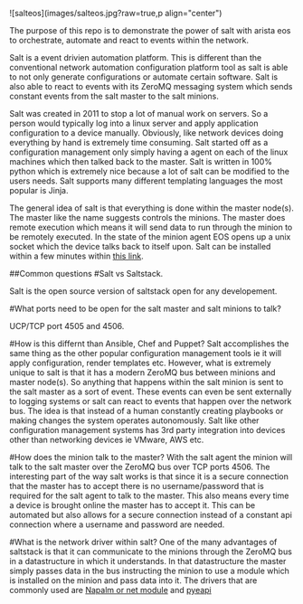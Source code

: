    ![salteos](images/salteos.jpg?raw=true,p align="center")

The purpose of this repo is to demonstrate the power of salt with arista eos to orchestrate, automate and react to events within the network.

Salt is a event drivien automation platform.  This is different than the conventional network automation configuration platform tool as salt is able to not only generate configurations or automate certain software.  Salt is also able to react to events with its ZeroMQ messaging system which sends constant events from the salt master to the salt minions.

Salt was created in 2011 to stop a lot of manual work on servers.  So a person would typically log into a linux server and apply application configuration to a device manually.  Obviously, like network devices doing everything by hand is extremely time consuming.  Salt started off as a configuration management only simply having a agent on each of the linux machines which then talked back to the master. Salt is written in 100% python which is extremely nice because a lot of salt can be modified to the users needs. Salt supports many different templating languages the most popular is Jinja. 

The general idea of salt is that everything is done within the master node(s).  The master like the name suggests controls the minions.  The master does remote execution which means it will send data to run through the minion to be remotely executed.  In the state of the minion agent EOS opens up a unix socket which the device talks back to itself upon.  Salt can be installed within a few minutes within [this link](https://docs.saltstack.com/en/latest/topics/tutorials/walkthrough.html).


##Common questions
#Salt vs Saltstack.

Salt is the open source version of saltstack open for any developement.

#What ports need to be open for the salt master and salt minions to talk?

UCP/TCP port 4505 and 4506.

#How is this differnt than Ansible, Chef and Puppet?
Salt accomplishes the same thing as the other popular configuration management tools ie it will apply configuration, render templates etc.  However, what is extremely unique to salt is that it has a modern ZeroMQ bus between minions and master node(s).  So anything that happens within the salt minion is sent to the salt master as a sort of event.  These events can even be sent externally to logging systems or salt can react to events that happen over the network bus.  The idea is that instead of a human constantly creating playbooks or making changes the system operates autonomously.  Salt like other configuration management systems has 3rd party integration into devices other than networking devices ie VMware, AWS etc.  


#How does the minion talk to the master?
With the salt agent the minion will talk to the salt master over the ZeroMQ bus over TCP ports 4506.  The interesting part of the way salt works is that since it is a secure connection that the master has to accept there is no username/password that is required for the salt agent to talk to the master. This also means every time a device is brought online the master has to accept it.  This can be automated but also allows for a secure connection instead of a constant api connection where a username and password are needed.

#What is the network driver within salt?
One of the many advantages of saltstack is that it can communicate to the minions through the ZeroMQ bus in a datastructure in which it understands.  In that datastructure the master simply passes data in the bus instructing the minion to use a module which is installed on the minion and pass data into it.  The drivers that are commonly used are [Napalm or net module](https://docs.saltstack.com/en/latest/ref/modules/all/salt.modules.network.html) and [pyeapi](https://docs.saltstack.com/en/latest/ref/modules/all/salt.modules.arista_pyeapi.html)
